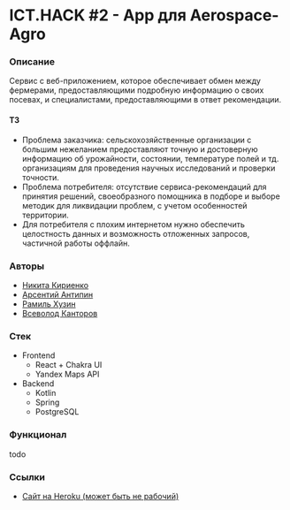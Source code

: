 # ICT.HACK #2 - App для Aerospace-Agro

### Описание
Cервис с веб-приложением, которое обеспечивает обмен между фермерами, предоставляющими подробную информацию о своих посевах, и специалистами, предоставляющими в ответ рекомендации.

#### ТЗ
- Проблема заказчика: сельскохозяйственные организации с большим нежеланием предоставляют точную и достоверную информацию об урожайности, состоянии, температуре полей и тд. организациям для проведения научных исследований и проверки точности.
- Проблема потребителя: отсутствие сервиса-рекомендаций для принятия решений, своеобразного помощника в подборе и выборе методик для ликвидации проблем, с учетом особенностей территории.
- Для потребителя с плохим интернетом нужно обеспечить целостность данных и возможность отложенных запросов, частичной работы оффлайн.

#### 

### Авторы
- [Никита Кириенко](https://github.com/notgurev)
- [Арсентий Антипин](https://github.com/Eragon35)
- [Рамиль Хузин](https://github.com/raineduc)
- [Всеволод Канторов](https://github.com/Vsev0l0d)

### Стек

- Frontend
    - React + Chakra UI
    - Yandex Maps API
- Backend
    - Kotlin
    - Spring
    - PostgreSQL

### Функционал
todo

### Ссылки
- [Сайт на Heroku (может быть не рабочий)](https://nonbinarytrees.herokuapp.com)